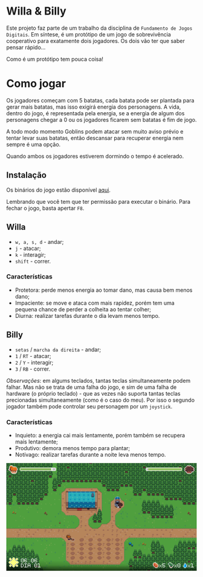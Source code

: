 # Willa & Billy
Este projeto faz parte de um trabalho da disciplina de `Fundamento de Jogos Digitais`.
Em síntese, é um protótipo de um jogo de sobrevivência cooperativo para exatamente dois jogadores. Os dois vão ter que saber pensar rápido...

Como é um protótipo tem pouca coisa!

# Como jogar
Os jogadores começam com 5 batatas, cada batata pode ser plantada para gerar mais batatas, mas isso exigirá energia dos personagens. A vida, dentro do jogo, é representada pela energia, se a energia de algum dos personagens chegar a 0 ou os jogadores ficarem sem batatas é fim de jogo.

A todo modo momento Goblins podem atacar sem muito aviso prévio e tentar levar suas batatas, então descansar para recuperar energia nem sempre é uma opção. 

Quando ambos os jogadores estiverem dormindo o tempo é acelerado.

## Instalação
Os binários do jogo estão disponível [aqui](https://github.com/L-Marcel/willa-and-billy/releases/tag/1.0.1).

Lembrando que você tem que ter permissão para executar o binário. Para fechar o jogo, basta apertar `F8`.

## Willa
- `w, a, s, d` - andar;
- `j` - atacar;
- `k` - interagir;
- `shift` - correr.

### Características
- Protetora: perde menos energia ao tomar dano, mas causa bem menos dano;
- Impaciente: se move e ataca com mais rapidez, porém tem uma pequena chance de perder a colheita ao tentar colher;
- Diurna: realizar tarefas durante o dia levam menos tempo.

## Billy
- `setas` / `marcha da direita` - andar;
- `1` / `RT` - atacar;
- `2` / `Y` - interagir;
- `3` / `RB` - correr.

*Observações*: em algums teclados, tantas teclas simultaneamente podem falhar. Mas não se trata de uma falha do jogo, e sim de uma falha de hardware (o próprio teclado) ­- que as vezes não suporta tantas teclas precionadas simultaneamente (como é o caso do meu). Por isso o segundo jogador também pode controlar seu personagem por um `joystick`.

### Características
- Inquieto: a energia cai mais lentamente, porém também se recupera mais lentamente;
- Produtivo: demora menos tempo para plantar;
- Notívago: realizar tarefas durante a noite leva menos tempo.

![alt text](assets/image.png)